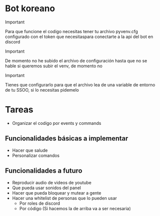 # Bot koreano

>[!IMPORTANT]
> Para que funcione el codigo necesitas tener tu archivo pyvenv.cfg configurado con el token que necesitaspara conectarte a la api del bot en discord

>[!IMPORTANT]
> De momento no he subido el archivo de configuración hasta que no se hable si queremos subir el venv, de momento no

>[!IMPORTANT]
> Tienes que configurarlo para que el archivo lea de una variable de entorno de tu SSOO, si lo necesitas pidemelo

# Tareas
- Organizar el codigo por events y commands

## Funcionalidades básicas a implementar
- Hacer que salude
- Personalizar comandos

## Funcionalidades a futuro
- Reproducir audio de videos de youtube
- Que pueda usar sonidos del panel
- Hacer que pueda bloquear y mutear a gente
- Hacer una whitelist de personas que lo pueden usar
    - Por roles de discord
    - Por código (Si hacemos la de arriba va a ser necesaria)
